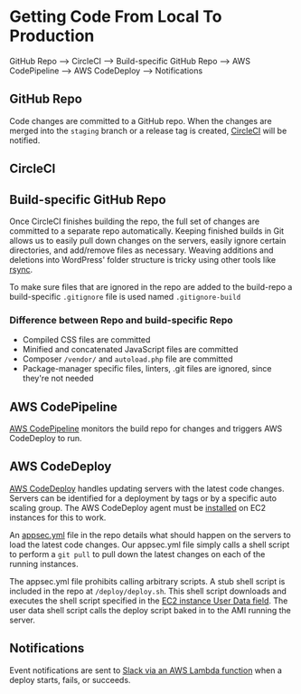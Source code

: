 # Getting Code From Local To Production

GitHub Repo --> CircleCI --> Build-specific GitHub Repo --> AWS CodePipeline --> AWS CodeDeploy --> Notifications

## GitHub Repo
Code changes are committed to a GitHub repo. When the changes are merged into the `staging` branch or a release tag is created, [CircleCI](../circleci/circleci.md) will be notified.

## CircleCI

## Build-specific GitHub Repo
Once CircleCI finishes building the repo, the full set of changes are committed to a separate repo automatically. Keeping finished builds in Git allows us to easily pull down changes on the servers, easily ignore certain directories, and add/remove files as necessary. Weaving additions and deletions into WordPress' folder structure is tricky using other tools like [rsync](https://en.wikipedia.org/wiki/Rsync).

To make sure files that are ignored in the repo are added to the build-repo a build-specific `.gitignore` file is used named `.gitignore-build`

### Difference between Repo and build-specific Repo
 - Compiled CSS files are committed
 - Minified and concatenated JavaScript files are committed
 - Composer `/vendor/` and `autoload.php` file are committed
 - Package-manager specific files, linters, .git files are ignored, since they're not needed


## AWS CodePipeline
[AWS CodePipeline](https://console.aws.amazon.com/codepipeline/home?region=us-east-1#/dashboard) monitors the build repo for changes and triggers AWS CodeDeploy to run. 

## AWS CodeDeploy
[AWS CodeDeploy](https://console.aws.amazon.com/codedeploy/home?region=us-east-1#/applications) handles updating servers with the latest code changes. Servers can be identified for a deployment by tags or by a specific auto scaling group. The AWS CodeDeploy agent must be [installed](http://docs.aws.amazon.com/codedeploy/latest/userguide/how-to-set-up-new-instance.html) on EC2 instances for this to work.

An [appsec.yml](http://docs.aws.amazon.com/codedeploy/latest/userguide/app-spec-ref.html) file in the repo details what should happen on the servers to load the latest code changes. Our appsec.yml file simply calls a shell script to perform a `git pull` to pull down the latest changes on each of the running instances.

The appsec.yml file prohibits calling arbitrary scripts. A stub shell script is included in the repo at `/deploy/deploy.sh`. This shell script downloads and executes the shell script specified in the [EC2 instance User Data field](http://docs.aws.amazon.com/AWSEC2/latest/UserGuide/user-data.html). The user data shell script calls the deploy script baked in to the AMI running the server.

## Notifications

Event notifications are sent to [Slack via an AWS Lambda function](https://medium.com/cohealo-engineering/how-set-up-a-slack-channel-to-be-an-aws-sns-subscriber-63b4d57ad3ea) when a deploy starts, fails, or succeeds. 

